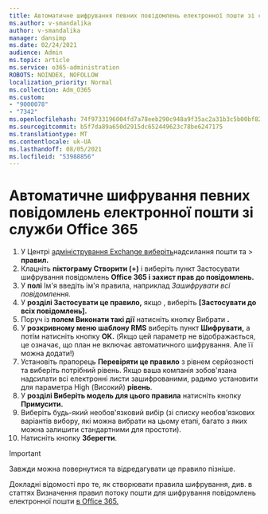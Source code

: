 ```yaml
---
title: Автоматичне шифрування певних повідомлень електронної пошти зі служби Office 365
ms.author: v-smandalika
author: v-smandalika
manager: dansimp
ms.date: 02/24/2021
audience: Admin
ms.topic: article
ms.service: o365-administration
ROBOTS: NOINDEX, NOFOLLOW
localization_priority: Normal
ms.collection: Adm_O365
ms.custom:
- "9000078"
- "7342"
ms.openlocfilehash: 74f9733196004fd7a78eeb290c948a9f35ac2a31b3c5b00bf82e44081aac8637
ms.sourcegitcommit: b5f7da89a650d2915dc652449623c78be6247175
ms.translationtype: MT
ms.contentlocale: uk-UA
ms.lasthandoff: 08/05/2021
ms.locfileid: "53988856"
---
```

# <a name="automatically-encrypt-certain-email-messages-from-office-365"></a>Автоматичне шифрування певних повідомлень електронної пошти зі служби Office 365

1. У Центрі [адміністрування Exchange виберіть](https://outlook.office365.com/ecp/)надсилання пошти та > **правил.** 
2. Клацніть **піктограму Створити (+)** і виберіть пункт Застосувати шифрування повідомлень **Office 365 і захист прав до повідомлень.**
3. У **полі** Ім'я введіть ім'я правила, наприклад *Зашифрувати всі повідомлення.*
4. У **розділі Застосувати це правило,** якщо , виберіть **[Застосувати до всіх повідомлень].** 
5. Поруч із **полем Виконати такі дії** натисніть кнопку Вибрати **.** 
6. У **розкривному меню шаблону RMS** виберіть пункт **Шифрувати,** а потім натисніть кнопку **OK.** (Якщо цей параметр не відображається, це означає, що план не включає автоматичного шифрування. Але її можна додати!)
7. Установіть прапорець **Перевіряти це правило** з рівнем серйозності та виберіть потрібний рівень. Якщо ваша компанія зобов'язана надсилати всі електронні листи зашифрованими, радимо установити для параметра High (Високий) **рівень**.
8. У **розділі Виберіть модель для цього правила** натисніть кнопку **Примусити.** 
9. Виберіть будь-який необов'язковий вибір (зі списку необов'язкових варіантів вибору, які можна вибрати на цьому етапі, багато з яких можна залишити стандартними для простоти).
10. Натисніть кнопку **Зберегти**.

> [!IMPORTANT]
> Завжди можна повернутися та відредагувати це правило пізніше.

Докладні відомості про те, як створювати правила шифрування, див. в статтях Визначення правил потоку пошти для шифрування повідомлень електронної пошти [в Office 365.](https://docs.microsoft.com/microsoft-365/compliance/define-mail-flow-rules-to-encrypt-email)

